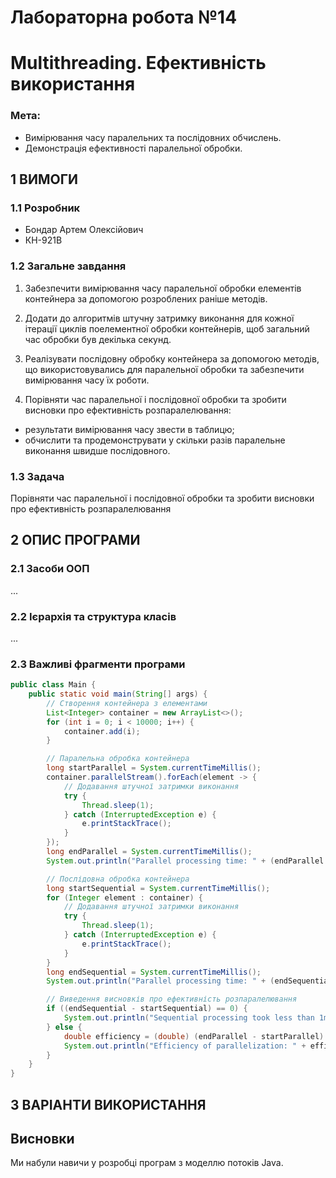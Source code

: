 # Лабораторна робота №14
# Multithreading. Ефективність використання
### Мета:
- Вимірювання часу паралельних та послідовних обчислень.
- Демонстрація ефективності паралельної обробки.

## 1 ВИМОГИ
### 1.1 Розробник
- Бондар Артем Олексiйович
- КН-921В

### 1.2 Загальне завдання
1. Забезпечити вимірювання часу паралельної обробки елементів контейнера за допомогою розроблених раніше методів.

2. Додати до алгоритмів штучну затримку виконання для кожної ітерації циклів поелементної обробки контейнерів, щоб загальний час обробки був декілька секунд.

3. Реалізувати послідовну обробку контейнера за допомогою методів, що використовувались для паралельної обробки та забезпечити вимірювання часу їх роботи.

4. Порівняти час паралельної і послідовної обробки та зробити висновки про ефективність розпаралелювання:

- результати вимірювання часу звести в таблицю;
- обчислити та продемонструвати у скільки разів паралельне виконання швидше послідовного.
### 1.3 Задача
Порівняти час паралельної і послідовної обробки та зробити висновки про ефективність розпаралелювання

## 2 ОПИС ПРОГРАМИ

### 2.1 Засоби ООП
...

### 2.2 Ієрархія та структура класів
...

### 2.3 Важливі фрагменти програми
```java
public class Main {
    public static void main(String[] args) {
        // Створення контейнера з елементами
        List<Integer> container = new ArrayList<>();
        for (int i = 0; i < 10000; i++) {
            container.add(i);
        }

        // Паралельна обробка контейнера
        long startParallel = System.currentTimeMillis();
        container.parallelStream().forEach(element -> {
            // Додавання штучної затримки виконання
            try {
                Thread.sleep(1);
            } catch (InterruptedException e) {
                e.printStackTrace();
            }
        });
        long endParallel = System.currentTimeMillis();
        System.out.println("Parallel processing time: " + (endParallel - startParallel) + " ms");

        // Послідовна обробка контейнера
        long startSequential = System.currentTimeMillis();
        for (Integer element : container) {
            // Додавання штучної затримки виконання
            try {
                Thread.sleep(1);
            } catch (InterruptedException e) {
                e.printStackTrace();
            }
        }
        long endSequential = System.currentTimeMillis();
        System.out.println("Parallel processing time: " + (endSequential - startSequential) + " ms");

        // Виведення висновків про ефективність розпаралелювання
        if ((endSequential - startSequential) == 0) {
            System.out.println("Sequential processing took less than 1ms, so parallelization efficiency cannot be calculated.");
        } else {
            double efficiency = (double) (endParallel - startParallel) / (double) (endSequential - startSequential);
            System.out.println("Efficiency of parallelization: " + efficiency + " times faster than sequential processing.");
        }
    }
}
```

## 3 ВАРІАНТИ ВИКОРИСТАННЯ


## Висновки
Ми набули навичи у розробці програм з моделлю потоків Java.
